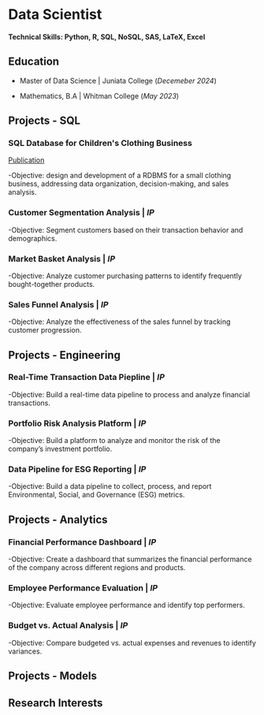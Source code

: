 # Data Scientist

#### Technical Skills: Python, R, SQL, NoSQL, SAS, LaTeX, Excel

## Education
- Master of Data Science | Juniata College (_Decemeber 2024_)

- Mathematics, B.A | Whitman College (_May 2023_)

## Projects - SQL 
### SQL Database for Children's Clothing Business
[Publication](https://drive.google.com/file/d/102cyGHhGXm0sfVJwIBOj6pHmz4GVxULR/view?usp=drive_link)

-Objective: design and development of a RDBMS for a small clothing business, addressing data organization, decision-making, and sales analysis.

### Customer Segmentation Analysis | _IP_
-Objective: Segment customers based on their transaction behavior and demographics.

### Market Basket Analysis | _IP_
-Objective: Analyze customer purchasing patterns to identify frequently bought-together products.

### Sales Funnel Analysis | _IP_
-Objective: Analyze the effectiveness of the sales funnel by tracking customer progression.

## Projects - Engineering 
### Real-Time Transaction Data Piepline | _IP_
-Objective: Build a real-time data pipeline to process and analyze financial transactions.

### Portfolio Risk Analysis Platform | _IP_
-Objective: Build a platform to analyze and monitor the risk of the company’s investment portfolio.

### Data Pipeline for ESG Reporting | _IP_
-Objective: Build a data pipeline to collect, process, and report Environmental, Social, and Governance (ESG) metrics.

## Projects - Analytics 
### Financial Performance Dashboard | _IP_
-Objective: Create a dashboard that summarizes the financial performance of the company across different regions and products.

### Employee Performance Evaluation | _IP_
-Objective: Evaluate employee performance and identify top performers.

### Budget vs. Actual Analysis | _IP_
-Objective: Compare budgeted vs. actual expenses and revenues to identify variances.

## Projects - Models 



## Research Interests
